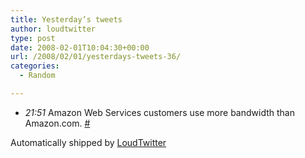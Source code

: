 ```yaml
---
title: Yesterday’s tweets
author: loudtwitter
type: post
date: 2008-02-01T10:04:30+00:00
url: /2008/02/01/yesterdays-tweets-36/
categories:
  - Random

---
```

  * _21:51_ Amazon Web Services customers use more bandwidth than Amazon.com. [#][1]

Automatically shipped by [LoudTwitter][2]

 [1]: http://twitter.com/dangoor/statuses/664717032
 [2]: http://www.loudtwitter.com